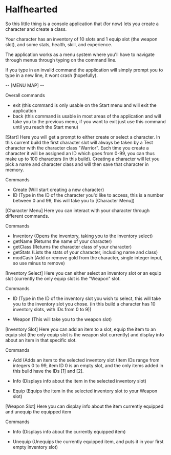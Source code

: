 # Halfhearted
So this little thing is a console application that (for now) lets you create a character and create a class.

Your character has an inventory of 10 slots and 1 equip slot (the weapon slot), and some stats, health, skill, and experience.

The application works as a menu system where you'll have to navigate through menus through typing on the command line.

If you type in an invalid command the application will simply prompt you to type in a new line, it wont crash (hopefully).

-- [MENU MAP] --

Overall commands

 - exit (this command is only usable on the Start menu and will exit the application
 - back (this command is usable in most areas of the application and will take you to the previous menu, if you want to exit just use this command until you reach the Start menu)

[Start]
Here you will get a prompt to either create or select a character. In this current build the first character slot will always be taken by a Test character with the character class "Warrior". Each time you create a character it will be assigned an ID which goes from 0-99, you can thus make up to 100 characters (in this build). Creating a character will let you pick a name and character class and will then save that character in memory. 

Commands
 - Create (Will start creating a new character)
 - ID (Type in the ID of the character you'd like to access, this is a number between 0 and 99, this will take you to [Character Menu])
 
 
 [Character Menu]
 Here you can interact with your character through different commands.
 
 Commands
 
  - Inventory (Opens the inventory, taking you to the inventory select)
  - getName (Returns the name of your character)
  - getClass (Returns the character class of your character)
  - getStats (Lists the stats of your character, including name and class)
  - modCash (Add or remove gold from the character, single integer input, so use minus to remove)
  
  
 [Inventory Select]
 Here you can either select an inventory slot or an equip slot (currently the only equip slot is the "Weapon" slot.
 
 Commands
 
  - ID (Type in the ID of the inventory slot you wish to select, this will take you to the inventory slot you chose. (in this build a character has 10 inventory slots, with IDs from 0 to 9))
  
  - Weapon (This will take you to the weapon slot)
  
 [Inventory Slot]
 Here you can add an item to a slot, equip the item to an equip slot (the only equip slot is the weapon slot currently) and display info about an item in that specific slot.
 
 Commands
 
  - Add (Adds an item to the selected inventory slot (Item IDs range from integers 0 to 99, item ID 0 is an empty slot, and the only items added in this build have the IDs [1] and [2].
  
  - Info (Displays info about the item in the selected inventory slot)
  
  - Equip (Equips the item in the selected inventory slot to your Weapon slot)
  
 [Weapon Slot]
 Here you can display info about the item currently equipped and unequip the equipped item
 
 Commands
 
  - Info (Displays info about the currently equipped item)
  
  - Unequip (Unequips the currently equipped item, and puts it in your first empty inventory slot)
